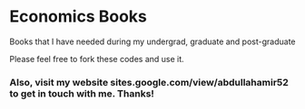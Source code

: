 # Economics Books

Books that I have needed during my undergrad, graduate and post-graduate

Please feel free to fork these codes and use it.

### Also, visit my website **sites.google.com/view/abdullahamir52** to get in touch with me. Thanks! 
